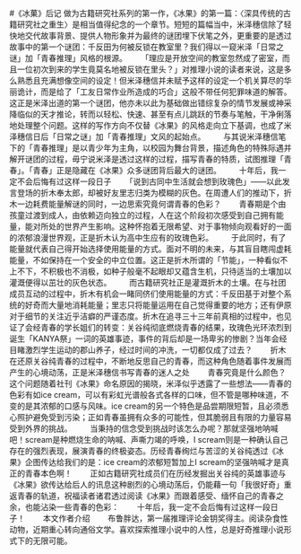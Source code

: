 #《冰菓》后记
  做为古籍研究社系列的第一作，《冰果》的第一篇：〈深具传统的古籍研究社之重生〉是相当值得纪念的一个章节。短短的篇幅当中，米泽穗信除了轻快地交代故事背景、提供人物形象并为最终的谜团埋下伏笔之外，更重要的是透过故事中的第一个谜团：千反田为何被反锁在教室里？我们得以一窥米泽「日常之谜」加「青春推理」风格的根源。
　　「理应是开放空间的教室忽然成了密室，而且一位初次到来的学生竟莫名地被反锁在里头？」对推理小说的读者来说，这是多么熟悉且充满想像空间的设定！但米泽穗信并未赋予这样的设定一个机关算尽的华丽诡计，而是给了「工友日常作业所造成的巧合」这般不带任何犯罪味道的解答。这正是米泽出道的第一个谜团，他亦未以此为基础做出错综复杂的情节发展或神采降临似的天才推论，转而以轻松、快速、甚至有点儿跳跃的节奏与笔触，干净俐落地处理整个问题。这样的写作方向不仅替《冰果》的风格走向立下基调，也成了米泽穗信日后「日常之谜」加「青春推理」文风的起始点。
　　与其说米泽穗信笔下的「青春推理」是以青少年为主角，以校园为舞台背景，描述角色的特殊际遇并解开谜团的过程，毋宁说米泽是透过这样的过程，描写青春的特质，试图推理「青春」。「青春」正是隐藏在《冰果》众多谜团背后最大的谜团。
　　十年后，我一定不会后悔有过这样一段日子
　　「说到古同中生活就会想到玫瑰色」——以此发言登场的折木奉太郎，却被好友里志归类为模糊的灰色。在周遭人们的推动下，折木一边耗费能量解谜的同时，一边思索究竟何谓青春的色彩？
　　青春期是个由孩童过渡到成人，由依赖迈向独立的过程，人在这个阶段初次感受到自己拥有能量，能对所处的世界产生影响。这种怀抱着无限希望、对于事物倾向观看好的一面的浓郁浪漫世界观，正是折木认为高中生应有的玫瑰色彩。
　　于此同时，有了能量就代表自己得开始选择使用能量的方式。面对不明的未来，与其盲目瞎闯虚耗能量，不如保持在一个安全的中立位置。这正是折木所谓的「节能」，一种看似不上不下，不积极也不消极，如种子般毫不起眼却又蕴含生机，只待适当的土壤加以灌溉便得以茁壮的灰色状态。
　　而古籍研究社正是灌溉折木的土壤。在与社团成员互动的过程中，折木有机会一睹同侪们使用能量的方式：千反田基于对整个系统的好奇而大量地消耗能量；里志只将能量运用在自己觉得重要的地方；还有伊原对于细节的关注近乎洁癖的严谨态度。折木在追寻三十三年前真相的过程中，也见证了会经青春的学长姐们的转变：关谷纯彻底燃烧青春的结果，玫瑰色光环浓烈到诞生「KANYA祭」一词的英雄事迹，事件的背后却是一场卑劣的惨剧？当年会经目睹激烈学生运动的郡山养子，经过时间的冲洗，一切都仅成了过去？
　　折木在还原关谷纯青春的过程中，不断地反思自己的青春，而这种角色随着事件发展而产生的心境动荡，正是米泽穗信书写青春的迷人之处
　　青春究竟是什么颜色？这个问题随着社刊《冰果》命名原因的揭晓，米泽似乎透露了一些想法——青春的色彩有如ice cream，可以有彩虹光谱般各式各样的口味，但不管是哪种味道，不变的是其浓郁的口感与风味。ice cream的另一个特色是品尝期限短暂，且必须悉心照护避免受到污染；正如青春虽拥有众多的可能性，但其脆弱且有限的力量容易受到外界的挑战。
　　当秉持的信念受到挑战时该怎么办呢？那就坚强地呐喊吧！scream是种燃烧生命的呐喊、声嘶力竭的呼唤，I scream则是一种确认自己存在的强烈表现，展演青春的终极姿态。历经青春绚烂与苦涩的关谷纯透过《冰果》企图传达给我们的是：ice cream的浓郁短暂加上I scream的坚强呐喊才是真正的青春本色啊！
　　正如古籍研究社成员们在历经发掘出关谷纯的英雄事迹与《冰果》欲传达给后人的讯息这种剧烈的心境动荡后，仍能藉一句「我很好奇」重返青春的轨道，祝福读者诸君透过阅读《冰果》而跟着感受、缅怀自己的青春之余，也能沾染一些青春的色彩：
　　十年后，我一定不会后悔有过这样一段日子！
　　本文作者介绍
　　布鲁胖达，第一届推理评论金钥奖得主。阅读杂食性动物，近期重心转向通俗文学。喜欢探索推理小说中的人性，总是好奇推理小说形式下的无限可能。

